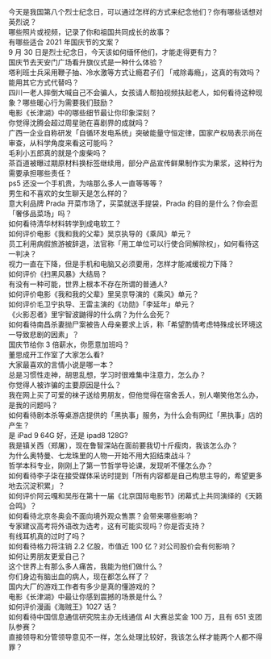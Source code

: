 今天是我国第八个烈士纪念日，可以通过怎样的方式来纪念他们？你有哪些话想对英烈说？  
哪些照片或视频，记录了你和祖国共同成长的故事？  
有哪些适合 2021 年国庆节的文案？  
9 月 30 日是烈士纪念日，今天该如何缅怀他们，才能走得更有力？  
国庆节去天安门广场看升旗仪式是一种什么体验？  
塔利班士兵采用鞭子抽、冷水激等方式让瘾君子们 「戒除毒瘾」，这真的有效吗？能用其它方式代替吗？  
四川一老人摔倒大喊自己不会骗人，女孩请人帮拍视频扶起老人，如何看待这种现象？哪些暖心行为需要我们鼓励？  
电影《长津湖》中的哪些细节最让你印象深刻？  
你觉得沈腾会超过周星驰在喜剧界的成就吗？  
广西一企业自称研发「自循环发电系统」突破能量守恒定律，国家产权局表示尚在审查，从科学角度来看这可能吗？  
毛利小五郎真的就是个废柴吗？  
茶百道被曝过期原材料换标签继续用，部分产品宣传鲜果制作实为果浆，这种行为需要承担哪些责任？  
ps5 还没一个手机贵，为啥那么多人一直等等等？  
男生和不喜欢的女生聊天是怎么样的？  
意大利品牌 Prada 开菜市场了，买菜就送手提袋，Prada 的目的是什么？你会逛「奢侈品菜场」吗？  
如何看待清华材料转学到成电软工？  
如何评价电影《我和我的父辈》吴京执导的《乘风》单元？  
员工利用病假旅游被辞退，法官称「用工单位可以行使合同解除权」，如何看待这一判决？  
视力一直在下降，但是手机和电脑又必须要用，怎样才能减缓视力下降？  
如何评价《扫黑风暴》大结局？  
有没有一种可能，世界上根本不存在所谓的普通人?  
如何评价电影《我和我的父辈》里吴京导演的《乘风》单元？  
如何评价毛卫宁执导、王雷主演的《功勋》「李延年」单元？  
《火影忍者》里宇智波鼬得的什么病？为什么会死？  
如何看待南昌杀妻抛尸案被告人母亲要求上诉，称「希望酌情考虑特殊成长环境这一导致悲剧的因素」？  
国庆节给你 3 倍薪水，你愿意加班吗？  
董思成开工作室了大家怎么看?  
大家最喜欢的言情小说是哪一本？  
总是习惯性走神，胡思乱想，学习时很难集中注意力，怎么办？  
你觉得人被诈骗的主要原因是什么？  
我在网上买了可爱的袜子送给男朋友，但他觉得在宿舍丢人，别人嘲笑他怎么办，是我的问题吗？  
如何看待剧本杀等桌游店提供的「黑执事」服务，为什么会有网红「黑执事」店的产生？  
是 iPad 9 64G 好，还是 ipad8 128G?  
我是镇关西（郑屠），现在鲁智深站在面前要我切十斤瘦肉，我该怎么办？  
为什么奥特曼、七龙珠里的人物一开始不用大招结束战斗？  
哲学本科专业，刚刚上了第一节哲学导论课，发现听不懂怎么办？  
如何看待李子柒在接受媒体采访时提到「所有内容都是自己构思主导的，希望更多地去沉淀积累」？  
如何评价阿云嘎和吴彤在第十一届《北京国际电影节》闭幕式上共同演绎的《天籁合鸣》？  
如何看待北京冬奥会不面向境外观众售票？会带来哪些影响？  
专家建议高考将外语改为选考，这有可能实现吗？你是否支持？  
有线耳机真的过时了吗？  
如何看待格力将注销 2.2 亿股，市值近 100 亿？对公司股价会有何影响？  
如何让男朋友更爱自己？  
这个世界上有那么多人痛苦，我能为他们做什么？  
你们身边有脑出血的病人，现在都怎么样了？  
国内大厂的游戏工作者有多少是真的懂游戏的？  
电影《长津湖》中最让你感到震撼的场景是什么？  
如何评价漫画《海贼王》1027 话？  
如何看待中国信息通信研究院主办无线通信 AI 大赛总奖金 100 万，且有 651 支团队参赛？  
直接领导和分管领导意见不一样，怎么处理比较好，我该怎么样才能两个人都不得罪？  
